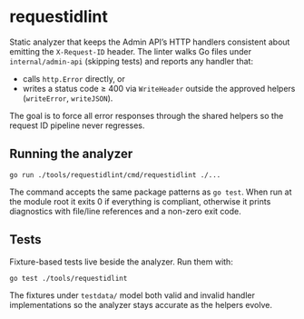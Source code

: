 # requestidlint

Static analyzer that keeps the Admin API’s HTTP handlers consistent about
emitting the `X-Request-ID` header. The linter walks Go files under
`internal/admin-api` (skipping tests) and reports any handler that:

- calls `http.Error` directly, or
- writes a status code ≥ 400 via `WriteHeader` outside the approved
  helpers (`writeError`, `writeJSON`).

The goal is to force all error responses through the shared helpers so the
request ID pipeline never regresses.

## Running the analyzer

```
go run ./tools/requestidlint/cmd/requestidlint ./...
```

The command accepts the same package patterns as `go test`. When run at the
module root it exits 0 if everything is compliant, otherwise it prints
diagnostics with file/line references and a non-zero exit code.

## Tests

Fixture-based tests live beside the analyzer. Run them with:

```
go test ./tools/requestidlint
```

The fixtures under `testdata/` model both valid and invalid handler
implementations so the analyzer stays accurate as the helpers evolve.
